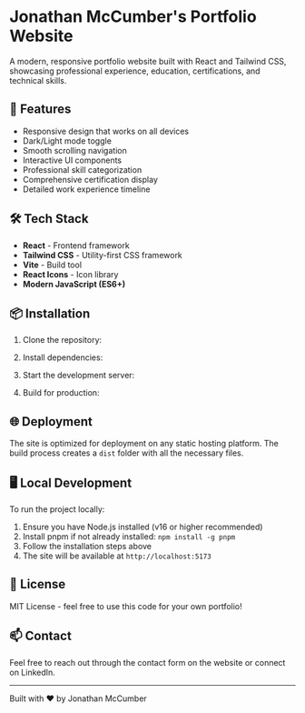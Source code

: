# Jonathan McCumber's Portfolio Website

A modern, responsive portfolio website built with React and Tailwind CSS, showcasing professional experience, education, certifications, and technical skills.

## 🚀 Features

- Responsive design that works on all devices
- Dark/Light mode toggle
- Smooth scrolling navigation
- Interactive UI components
- Professional skill categorization
- Comprehensive certification display
- Detailed work experience timeline

## 🛠️ Tech Stack

- **React** - Frontend framework
- **Tailwind CSS** - Utility-first CSS framework
- **Vite** - Build tool
- **React Icons** - Icon library
- **Modern JavaScript (ES6+)**

## 📦 Installation

1. Clone the repository:


2. Install dependencies:


3. Start the development server:


4. Build for production:


## 🌐 Deployment

The site is optimized for deployment on any static hosting platform. The build process creates a `dist` folder with all the necessary files.

## 🖥️ Local Development

To run the project locally:

1. Ensure you have Node.js installed (v16 or higher recommended)
2. Install pnpm if not already installed: `npm install -g pnpm`
3. Follow the installation steps above
4. The site will be available at `http://localhost:5173`

## 📝 License

MIT License - feel free to use this code for your own portfolio!

## 📫 Contact

Feel free to reach out through the contact form on the website or connect on LinkedIn.

---
Built with ❤️ by Jonathan McCumber
